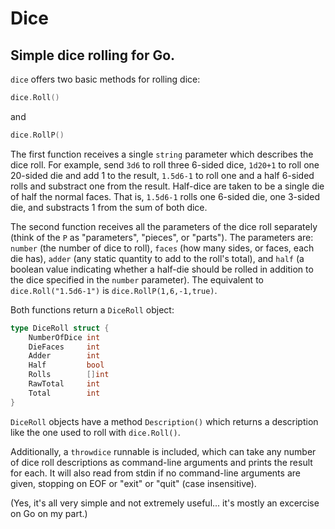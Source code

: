 # Dice
## Simple dice rolling for Go.

`dice` offers two basic methods for rolling dice:
```go
dice.Roll()
```
and
```go
dice.RollP()
```    
The first function receives a single `string` parameter which describes the dice roll.  For example, send `3d6` to roll three 6-sided dice, `1d20+1` to roll one 20-sided die and add 1 to the result, `1.5d6-1` to roll one and a half 6-sided rolls and substract one from the result.  Half-dice are taken to be a single die of half the normal faces.  That is, `1.5d6-1` rolls one 6-sided die, one 3-sided die, and substracts 1 from the sum of both dice.

The second function receives all the parameters of the dice roll separately (think of the `P` as "parameters", "pieces", or "parts").  The parameters are: `number` (the number of dice to roll), `faces` (how many sides, or faces, each die has), `adder` (any static quantity to add to the roll's total), and `half` (a boolean value indicating whether a half-die should be rolled in addition to the dice specified in the `number` parameter).  The equivalent to `dice.Roll("1.5d6-1")` is `dice.RollP(1,6,-1,true)`.

Both functions return a `DiceRoll` object:
```go
type DiceRoll struct {
    NumberOfDice int
    DieFaces     int
    Adder        int
    Half         bool
    Rolls        []int
    RawTotal     int
    Total        int
}
```    
`DiceRoll` objects have a method `Description()` which returns a description like the one used to roll with `dice.Roll()`.

Additionally, a `throwdice` runnable is included, which can take any number of dice roll descriptions as command-line arguments and prints the result for each. It will also read from stdin if no command-line arguments are given, stopping on EOF or "exit" or "quit" (case insensitive).

(Yes, it's all very simple and not extremely useful... it's mostly an excercise on Go on my part.)
